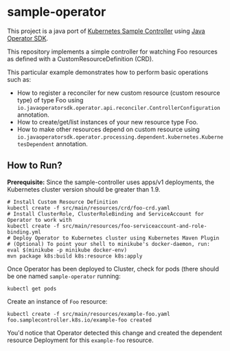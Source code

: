 # sample-operator

This project is a java port of [Kubernetes Sample Controller](https://github.com/kubernetes/sample-controller) using [Java Operator SDK](https://github.com/operator-framework/java-operator-sdk).

This repository implements a simple controller for watching Foo resources as defined with a CustomResourceDefinition (CRD).

This particular example demonstrates how to perform basic operations such as:

- How to register a reconciler for new custom resource (custom resource type) of type Foo using `io.javaoperatorsdk.operator.api.reconciler.ControllerConfiguration` annotation.
- How to create/get/list instances of your new resource type Foo.
- How to make other resources depend on custom resource using `io.javaoperatorsdk.operator.processing.dependent.kubernetes.KubernetesDependent` annotation.

## How to Run?

**Prerequisite:** Since the sample-controller uses apps/v1 deployments, the Kubernetes cluster version should be greater than 1.9.
```shell
# Install Custom Resource Definition
kubectl create -f src/main/resources/crd/foo-crd.yaml
# Install ClusterRole, ClusterRoleBinding and ServiceAccount for Operator to work with
kubectl create -f src/main/resources/foo-serviceaccount-and-role-binding.yml
# Deploy Operator to Kubernetes cluster using Kubernetes Maven Plugin
# (Optional) To point your shell to minikube's docker-daemon, run:
eval $(minikube -p minikube docker-env)
mvn package k8s:build k8s:resource k8s:apply
```
Once Operator has been deployed to Cluster, check for pods (there should be one named `sample-operator` running:
```shell
kubectl get pods
```

Create an instance of `Foo` resource:
```shell
kubectl create -f src/main/resources/example-foo.yaml
foo.samplecontroller.k8s.io/example-foo created
```
You'd notice that Operator detected this change and created the dependent resource Deployment for this `example-foo` resource.
